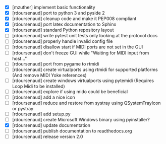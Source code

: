 - [x] [mzuther] implement basic functionality
- [x] [rdoursenaud] port to python 3 and pyside 2
- [x] [rdoursenaud] cleanup code and make it PEP008 compliant
- [x] [rdoursenaud] port latex documentation to Sphinx
- [x] [rdoursenaud] standard Python repository layout
- [ ] [rdoursenaud] write pytest unit tests only looking at the protocol docs
- [ ] [rdoursenaud] properly handle invalid config file
- [ ] [rdoursenaud] disallow start if MIDI ports are not set in the GUI
- [ ] [rdoursenaud] don't freeze GUI while "Waiting for MIDI input from host..."
- [ ] [rdoursenaud] port from pygame to rtmidi
- [ ] [rdoursenaud] create virtualports using rtmidi for supported platforms (And remove MIDI Yoke references)
- [ ] [rdoursenaud] create windows virtualports using pytemidi (Requires Loop Midi to be installed)
- [ ] [rdoursenaud] explore if using mido could be beneficial
- [ ] [rdoursenaud] add a nice icon
- [ ] [rdoursenaud] reduce and restore from systray using QSystemTrayIcon or pystray
- [ ] [rdoursenaud] add setup.py
- [ ] [rdoursenaud] create Microsoft Windows binary using pyinstaller?
- [x] [rdoursenaud] update documentation
- [ ] [rdoursenaud] publish documentation to readthedocs.org
- [ ] [rdoursenaud] release version 2.0